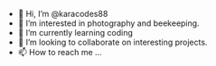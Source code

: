 - 👋 Hi, I’m @karacodes88
- 👀 I’m interested in photography and beekeeping.
- 🌱 I’m currently learning coding
- 💞️ I’m looking to collaborate on interesting projects.
- 📫 How to reach me ...

<!---
karacodes88/karacodes88 is a ✨ special ✨ repository because its `README.md` (this file) appears on your GitHub profile.
You can click the Preview link to take a look at your changes.
--->
